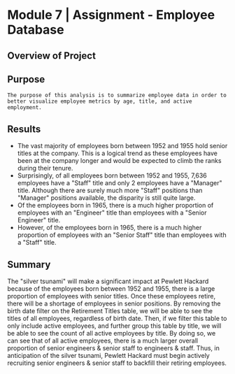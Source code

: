 # Module 7 | Assignment - Employee Database

## Overview of Project

## Purpose
    The purpose of this analysis is to summarize employee data in order to better visualize employee metrics by age, title, and active employment.

## Results
- The vast majority of employees born between 1952 and 1955 hold senior titles at the company. This is a logical trend as these employees have been at the company longer and would be expected to climb the ranks during their tenure.
- Surprisingly, of all employees born between 1952 and 1955, 7,636 employees have a "Staff" title and only 2 employees have a "Manager" title. Although there are surely much more "Staff" positions than "Manager" positions available, the disparity is still quite large.
- Of the employees born in 1965, there is a much higher proportion of employees with an "Engineer" title than employees with a "Senior Engineer" title.
- However, of the employees born in 1965, there is a much higher proportion of employees with an "Senior Staff" title than employees with a "Staff" title.

## Summary
The "silver tsunami" will make a significant impact at Pewlett Hackard because of the employees born between 1952 and 1955, there is a large proportion of employees with senior titles. Once these employees retire, there will be a shortage of employees in senior positions. By removing the birth date filter on the Retirement Titles table, we will be able to see the titles of all employees, regardless of birth date. Then, if we filter this table to only include active employees, and further group this table by title, we will be able to see the count of all active employees by title. By doing so, we can see that of all active employees, there is a much larger overall proportion of senior engineers & senior staff to engineers & staff. Thus, in anticipation of the silver tsunami, Pewlett Hackard must begin actively recruiting senior engineers & senior staff to backfill their retiring employees.